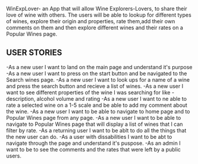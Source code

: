 WinExpLover- an App that will allow Wine Explorers-Lovers, to share their love of wine with others. The users will be able to lookup for different types of wines, explore their origin and properties, rate them,add their own comments on them and then explore different wines and their rates on a Popular Wines page. 
## USER STORIES ##

-As a new user I want to land on the main page and understand it's purpose
-As a new user I want to press on the start button and be navigated to the Search wines page.
-As a new user I want to look ups for a name of a wine and press the search button and recieve a list of wines.
-As a new user I want to see different properties of the wine I was searching for like - description, alcohol volume and rating
-As a new user I want to ne able to rate a selected wine on a 1-5 scale and be able to add my comment about the wine.
-As a new user I want to be able to navigate to home page and to Popular Wines page from any page.
-As a new user I want to be able to navigate to Popular Wines page that will display a list of wines that I can filter by rate. 
-As a returning user I want to be ablt to do all the things that the new user can do.
-As a user with dissabilities I want to be abt to navigate through the page and understand it's puspose.
-As an admin I want to be to see the comments and the rates that were left by a public users.

